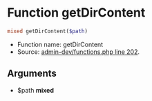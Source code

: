 Function getDirContent
===========================





```php
mixed getDirContent($path)
```

* Function name: getDirContent
* Source: [admin-dev/functions.php line 202](https://github.com/PrestaShop/PrestaShop/blob/1.6.0.13/admin-dev/functions.php#L202).

Arguments
---------

* $path **mixed**

